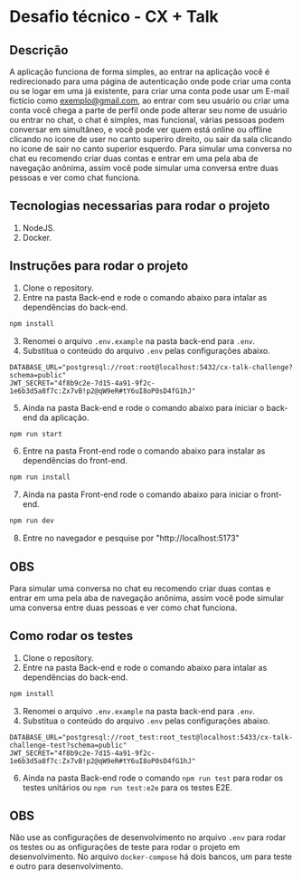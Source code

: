 # Desafio técnico - CX + Talk

## Descrição

A aplicação funciona de forma simples, ao entrar na aplicação você é redirecionado para uma página de autenticação onde pode criar uma conta ou se logar em uma já existente, para criar uma conta pode usar um E-mail fictício como exemplo@gmail.com, ao entrar com seu usuário ou criar uma conta você chega a parte de perfil onde pode alterar seu nome de usuário ou entrar no chat, o chat é simples, mas funcional, várias pessoas podem conversar em simultâneo, e você pode ver quem está online ou offline clicando no icone de user no canto superiro direito, ou sair da sala clicando no icone de sair no canto superior esquerdo. Para simular uma conversa no chat eu recomendo criar duas contas e entrar em uma pela aba de navegação anônima, assim você pode simular uma conversa entre duas pessoas e ver como chat funciona. 

## Tecnologias necessarias para rodar o projeto

1. NodeJS.
2. Docker.

## Instruções para rodar o projeto

1. Clone o repository.
2. Entre na pasta Back-end e rode o comando abaixo para intalar as dependências do back-end.
```bash
npm install
```
3. Renomei o arquivo `.env.example` na pasta back-end para `.env`.
4. Substitua o conteúdo do arquivo `.env` pelas configurações abaixo.
```env
DATABASE_URL="postgresql://root:root@localhost:5432/cx-talk-challenge?schema=public"
JWT_SECRET="4f8b9c2e-7d15-4a91-9f2c-1e6b3d5a8f7c:Zx7vB!p2@qW9eR#tY6uI8oP0sD4fG1hJ"
```
5. Ainda na pasta Back-end e rode o comando abaixo para iniciar o back-end da aplicação.
  ```bash
  npm run start
  ```
6. Entre na pasta Front-end rode o comando abaixo para instalar as dependências do front-end.
```bash
npm run install
```
7. Ainda na pasta Front-end rode o comando abaixo para iniciar o front-end.
```bash
npm run dev
```
8. Entre no navegador e pesquise por "http://localhost:5173"

## OBS

Para simular uma conversa no chat eu recomendo criar duas contas e entrar em uma pela aba de navegação anônima, assim você pode simular uma conversa entre duas pessoas e ver como chat funciona. 

## Como rodar os testes

1. Clone o repository.
2. Entre na pasta Back-end e rode o comando abaixo para intalar as dependências do back-end.
```bash
npm install
```
3. Renomei o arquivo `.env.example` na pasta back-end para `.env`.
4. Substitua o conteúdo do arquivo `.env` pelas configurações abaixo.
```env
DATABASE_URL="postgresql://root_test:root_test@localhost:5433/cx-talk-challenge-test?schema=public"
JWT_SECRET="4f8b9c2e-7d15-4a91-9f2c-1e6b3d5a8f7c:Zx7vB!p2@qW9eR#tY6uI8oP0sD4fG1hJ"
```
6. Ainda na pasta Back-end rode o comando `npm run test` para rodar os testes unitários ou `npm run test:e2e` para os testes E2E.

## OBS
Não use as configurações de desenvolvimento no arquivo `.env` para rodar os testes ou as onfigurações de teste para rodar o projeto em desenvolvimento. No arquivo `docker-compose` há dois bancos, um para teste e outro para desenvolvimento.
